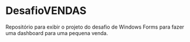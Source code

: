 # DesafioVENDAS
Repositório para exibir o projeto do desafio de Windows Forms para fazer uma dashboard para uma pequena venda.
